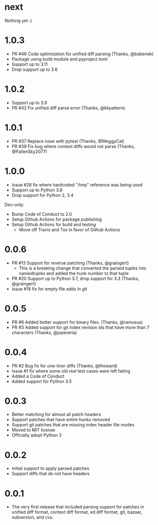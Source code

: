 # next

Nothing yet :)

# 1.0.3

- PR #46 Code optimization for unified diff parsing (Thanks, @babenek)
- Package using build module and pyproject.toml
- Support up to 3.11
- Drop support up to 3.6

# 1.0.2

- Support up to 3.9
- PR #42 Fix unified diff parse error (Thanks, @kkpattern)

# 1.0.1

- PR #37 Replace nose with pytest (Thanks, @MeggyCal)
- PR #39 Fix bug where context diffs would not parse (Thanks, @FallenSky2077)

# 1.0.0

- Issue #26 fix where hardcoded "/tmp" reference was being used
- Support up to Python 3.8
- Drop support for Python 2, 3.4

Dev-only:

- Bump Code of Conduct to 2.0
- Setup Github Actions for package publishing
- Setup Github Actions for build and testing
  - Move off Travis and Tox in favor of Github Actions

# 0.0.6

- PR #13 Support for reverse patching (Thanks, @graingert)
  - This is a breaking change that converted the parsed tuples into namedtuples
    and added the hunk number to that tuple
- PR #20 Support up to Python 3.7, drop support for 3.3 (Thanks, @graingert)
- Issue #18 fix for empty file adds in git

# 0.0.5

- PR #6 Added better support for binary files. (Thanks, @ramusus)
- PR #3 Added support for git index revision ids that have more than 7
  characters (Thanks, @jopereria)

# 0.0.4

- PR #2 Bug fix for one-liner diffs (Thanks, @thoward)
- Issue #1 fix where some old real test cases were left failing
- Added a Code of Conduct
- Added support for Python 3.5

# 0.0.3

- Better matching for almost all patch headers
- Support patches that have entire hunks removed
- Support git patches that are missing index header file modes
- Moved to MIT license
- Officially adopt Python 3

# 0.0.2

- Initial support to apply parsed patches
- Support diffs that do not have headers

# 0.0.1

- The very first release that included parsing support for patches in unified
  diff format, context diff format, ed diff format, git, bazaar, subversion, and
  cvs.
